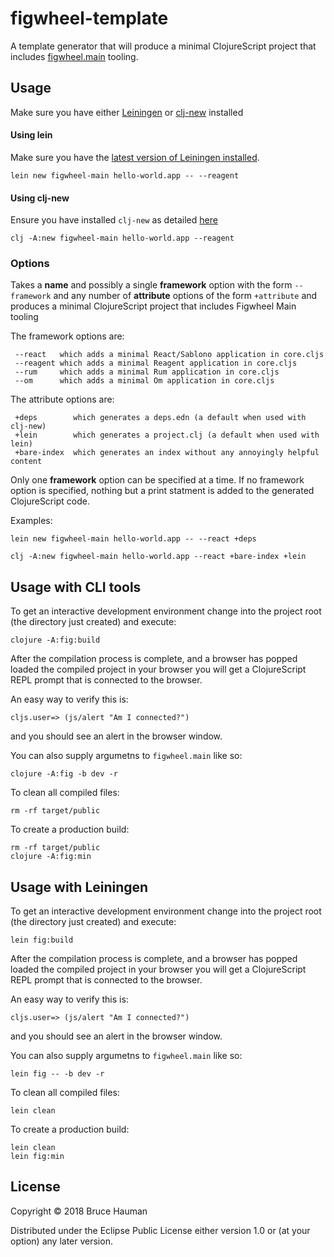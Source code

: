 # figwheel-template

A template generator that will produce a minimal ClojureScript project
that includes
[figwheel.main](https://github.com/bhauman/lein-figwheel/figwheel-main)
tooling.

## Usage

Make sure you have either
[Leiningen](https://github.com/technomancy/leiningen) or
[clj-new](https://github.com/seancorfield/clj-new) installed

#### Using lein

Make sure you have the
[latest version of Leiningen installed](https://github.com/technomancy/leiningen#installation).

    lein new figwheel-main hello-world.app -- --reagent
	
#### Using clj-new

Ensure you have installed `clj-new` as detailed [here](https://github.com/seancorfield/clj-new#getting-started) 
	
	clj -A:new figwheel-main hello-world.app --reagent

### Options

Takes a **name** and possibly a single **framework** option with the
form `--framework` and any number of **attribute** options of the form
`+attribute` and produces a minimal ClojureScript project that
includes Figwheel Main tooling

The framework options are:

     --react   which adds a minimal React/Sablono application in core.cljs
     --reagent which adds a minimal Reagent application in core.cljs
     --rum     which adds a minimal Rum application in core.cljs
     --om      which adds a minimal Om application in core.cljs

The attribute options are:

     +deps        which generates a deps.edn (a default when used with clj-new)
     +lein        which generates a project.clj (a default when used with lein)
     +bare-index  which generates an index without any annoyingly helpful content

Only one **framework** option can be specified at a time. If no
framework option is specified, nothing but a print statment is added
to the generated ClojureScript code.

Examples:

	lein new figwheel-main hello-world.app -- --react +deps

    clj -A:new figwheel-main hello-world.app --react +bare-index +lein

## Usage with CLI tools

To get an interactive development environment change into the project
root (the directory just created) and execute:

    clojure -A:fig:build
	
After the compilation process is complete, and a browser has popped loaded the
compiled project in your browser you will get a ClojureScript REPL
prompt that is connected to the browser.

An easy way to verify this is:

    cljs.user=> (js/alert "Am I connected?")

and you should see an alert in the browser window.

You can also supply argumetns to `figwheel.main` like so:

	clojure -A:fig -b dev -r

To clean all compiled files:

    rm -rf target/public

To create a production build:

	rm -rf target/public
    clojure -A:fig:min
	
## Usage with Leiningen

To get an interactive development environment change into the project
root (the directory just created) and execute:

    lein fig:build
	
After the compilation process is complete, and a browser has popped loaded the
compiled project in your browser you will get a ClojureScript REPL
prompt that is connected to the browser.

An easy way to verify this is:

    cljs.user=> (js/alert "Am I connected?")

and you should see an alert in the browser window.

You can also supply argumetns to `figwheel.main` like so:

	lein fig -- -b dev -r

To clean all compiled files:

	lein clean

To create a production build:

	lein clean
    lein fig:min

## License

Copyright © 2018 Bruce Hauman

Distributed under the Eclipse Public License either version 1.0 or (at
your option) any later version.

